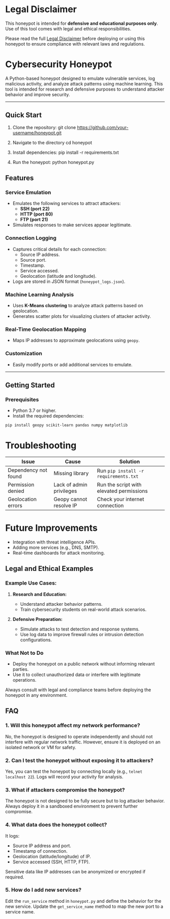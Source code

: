# **Legal Disclaimer**

This honeypot is intended for **defensive and educational purposes only**. Use of this tool comes with legal and ethical responsibilities.

Please read the full [Legal Disclaimer](LegalDisclaimer.md) before deploying or using this honeypot to ensure compliance with relevant laws and regulations.

# Cybersecurity Honeypot

A Python-based honeypot designed to emulate vulnerable services, log malicious activity, and analyze attack patterns using machine learning. This tool is intended for research and defensive purposes to understand attacker behavior and improve security.

---

## Quick Start

1. Clone the repository:
    git clone https://github.com/your-username/honeypot.git

2. Navigate to the directory
    cd honeypot

3. Install dependencies:
    pip install -r requirements.txt

4. Run the honeypot:
    python honeypot.py

## **Features**

### **Service Emulation**

- Emulates the following services to attract attackers:
  - **SSH (port 22)**
  - **HTTP (port 80)**
  - **FTP (port 21)**
- Simulates responses to make services appear legitimate.

### **Connection Logging**

- Captures critical details for each connection:
  - Source IP address.
  - Source port.
  - Timestamp.
  - Service accessed.
  - Geolocation (latitude and longitude).
- Logs are stored in JSON format (`honeypot_logs.json`).

### **Machine Learning Analysis**

- Uses **K-Means clustering** to analyze attack patterns based on geolocation.
- Generates scatter plots for visualizing clusters of attacker activity.

### **Real-Time Geolocation Mapping**

- Maps IP addresses to approximate geolocations using `geopy`.

### **Customization**

- Easily modify ports or add additional services to emulate.

---

## **Getting Started**

### **Prerequisites**

- Python 3.7 or higher.
- Install the required dependencies:

```bash
pip install geopy scikit-learn pandas numpy matplotlib


```

# **Troubleshooting**

| **Issue**              | **Cause**                     | **Solution**                             |
|------------------------|-------------------------------|------------------------------------------|
| Dependency not found   | Missing library               | Run `pip install -r requirements.txt`    |
| Permission denied      | Lack of admin privileges      | Run the script with elevated permissions |
| Geolocation errors     | Geopy cannot resolve IP       | Check your internet connection           |


# **Future Improvements**

- Integration with threat intelligence APIs.
- Adding more services (e.g., DNS, SMTP).
- Real-time dashboards for attack monitoring.

## Legal and Ethical Examples

### Example Use Cases:

1. **Research and Education:**

   - Understand attacker behavior patterns.
   - Train cybersecurity students on real-world attack scenarios.

2. **Defensive Preparation:**
   - Simulate attacks to test detection and response systems.
   - Use log data to improve firewall rules or intrusion detection configurations.

### **What Not to Do**

- Deploy the honeypot on a public network without informing relevant parties.
- Use it to collect unauthorized data or interfere with legitimate operations.

Always consult with legal and compliance teams before deploying the honeypot in any environment.

## FAQ

### **1. Will this honeypot affect my network performance?**

No, the honeypot is designed to operate independently and should not interfere with regular network traffic. However, ensure it is deployed on an isolated network or VM for safety.

### **2. Can I test the honeypot without exposing it to attackers?**

Yes, you can test the honeypot by connecting locally (e.g., `telnet localhost 22`). Logs will record your activity for analysis.

### **3. What if attackers compromise the honeypot?**

The honeypot is not designed to be fully secure but to log attacker behavior. Always deploy it in a sandboxed environment to prevent further compromise.

### **4. What data does the honeypot collect?**

It logs:

- Source IP address and port.
- Timestamp of connection.
- Geolocation (latitude/longitude) of IP.
- Service accessed (SSH, HTTP, FTP).

Sensitive data like IP addresses can be anonymized or encrypted if required.

### **5. How do I add new services?**

Edit the `run_service` method in `honeypot.py` and define the behavior for the new service. Update the `get_service_name` method to map the new port to a service name.
